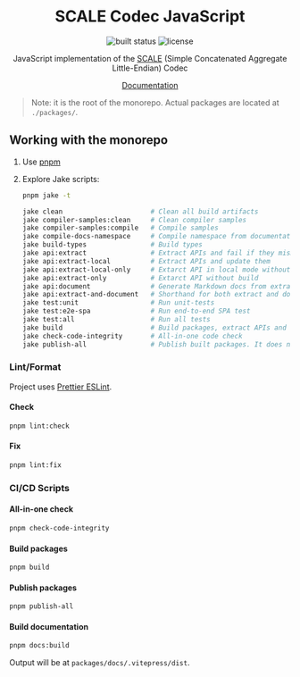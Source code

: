 <div align="center">
    <h1>SCALE Codec JavaScript</h1>
    <img src="https://img.shields.io/github/checks-status/soramitsu/scale-codec-js-library/master" alt="built status">
    <img src="https://img.shields.io/github/license/soramitsu/scale-codec-js-library" alt="license">
    <p>
        JavaScript implementation of the <a href="https://substrate.dev/docs/en/knowledgebase/advanced/codec">SCALE</a> (Simple Concatenated Aggregate Little-Endian) Codec
    </p>
    <p>
        <a href="https://soramitsu.github.io/scale-codec-js-library/">Documentation</a>
    </p>
</div>

> Note: it is the root of the monorepo. Actual packages are located at `./packages/`.

## Working with the monorepo

1. Use [pnpm](https://pnpm.io/)
2. Explore Jake scripts:

   ```bash
   pnpm jake -t
   ```

   ```bash
   jake clean                      # Clean all build artifacts
   jake compiler-samples:clean     # Clean compiler samples
   jake compiler-samples:compile   # Compile samples
   jake compile-docs-namespace     # Compile namespace from documentation to be used within snippet
   jake build-types                # Build types
   jake api:extract                # Extract APIs and fail if they mismatch
   jake api:extract-local          # Extract APIs and update them
   jake api:extract-local-only     # Extarct API in local mode without build
   jake api:extract-only           # Extarct API without build
   jake api:document               # Generate Markdown docs from extracted APIs
   jake api:extract-and-document   # Shorthand for both extract and document apis
   jake test:unit                  # Run unit-tests
   jake test:e2e-spa               # Run end-to-end SPA test
   jake test:all                   # Run all tests
   jake build                      # Build packages, extract APIs and documentation
   jake check-code-integrity       # All-in-one code check
   jake publish-all                # Publish built packages. It does not build packages, only publish them.
   ```

### Lint/Format

Project uses [Prettier ESLint](https://github.com/prettier/prettier-eslint/).

#### Check

```bash
pnpm lint:check
```

#### Fix

```bash
pnpm lint:fix
```

### CI/CD Scripts

#### All-in-one check

```bash
pnpm check-code-integrity
```

#### Build packages

```bash
pnpm build
```

#### Publish packages

```bash
pnpm publish-all
```

#### Build documentation

```bash
pnpm docs:build

```

Output will be at `packages/docs/.vitepress/dist`.
